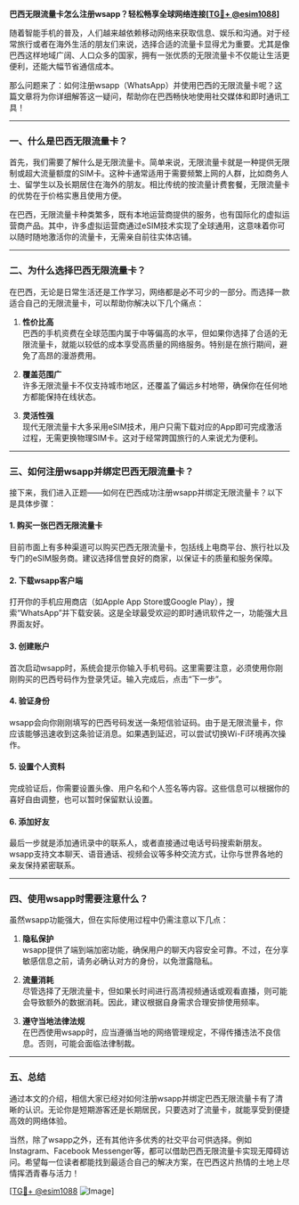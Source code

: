 **巴西无限流量卡怎么注册wsapp？轻松畅享全球网络连接[[TG💪+ @esim1088](https://t.me/s/esim1088)]**

随着智能手机的普及，人们越来越依赖移动网络来获取信息、娱乐和沟通。对于经常旅行或者在海外生活的朋友们来说，选择合适的流量卡显得尤为重要。尤其是像巴西这样地域广阔、人口众多的国家，拥有一张优质的无限流量卡不仅能让生活更便利，还能大幅节省通信成本。

那么问题来了：如何注册wsapp（WhatsApp）并使用巴西的无限流量卡呢？这篇文章将为你详细解答这一疑问，帮助你在巴西畅快地使用社交媒体和即时通讯工具！

---

### 一、什么是巴西无限流量卡？

首先，我们需要了解什么是无限流量卡。简单来说，无限流量卡就是一种提供无限制或超大流量额度的SIM卡。这种卡通常适用于需要频繁上网的人群，比如商务人士、留学生以及长期居住在海外的朋友。相比传统的按流量计费套餐，无限流量卡的优势在于价格实惠且使用方便。

在巴西，无限流量卡种类繁多，既有本地运营商提供的服务，也有国际化的虚拟运营商产品。其中，许多虚拟运营商通过eSIM技术实现了全球通用，这意味着你可以随时随地激活你的流量卡，无需亲自前往实体店铺。

---

### 二、为什么选择巴西无限流量卡？

在巴西，无论是日常生活还是工作学习，网络都是必不可少的一部分。而选择一款适合自己的无限流量卡，可以帮助你解决以下几个痛点：

1. **性价比高**  
   巴西的手机资费在全球范围内属于中等偏高的水平，但如果你选择了合适的无限流量卡，就能以较低的成本享受高质量的网络服务。特别是在旅行期间，避免了高昂的漫游费用。

2. **覆盖范围广**  
   许多无限流量卡不仅支持城市地区，还覆盖了偏远乡村地带，确保你在任何地方都能保持在线状态。

3. **灵活性强**  
   现代无限流量卡大多采用eSIM技术，用户只需下载对应的App即可完成激活过程，无需更换物理SIM卡。这对于经常跨国旅行的人来说尤为便利。

---

### 三、如何注册wsapp并绑定巴西无限流量卡？

接下来，我们进入正题——如何在巴西成功注册wsapp并绑定无限流量卡？以下是具体步骤：

#### 1. 购买一张巴西无限流量卡
目前市面上有多种渠道可以购买巴西无限流量卡，包括线上电商平台、旅行社以及专门的eSIM服务商。建议选择信誉良好的商家，以保证卡的质量和服务保障。

#### 2. 下载wsapp客户端
打开你的手机应用商店（如Apple App Store或Google Play），搜索“WhatsApp”并下载安装。这是全球最受欢迎的即时通讯软件之一，功能强大且界面友好。

#### 3. 创建账户
首次启动wsapp时，系统会提示你输入手机号码。这里需要注意，必须使用你刚刚购买的巴西号码作为登录凭证。输入完成后，点击“下一步”。

#### 4. 验证身份
wsapp会向你刚刚填写的巴西号码发送一条短信验证码。由于是无限流量卡，你应该能够迅速收到这条验证消息。如果遇到延迟，可以尝试切换Wi-Fi环境再次操作。

#### 5. 设置个人资料
完成验证后，你需要设置头像、用户名和个人签名等内容。这些信息可以根据你的喜好自由调整，也可以暂时保留默认设置。

#### 6. 添加好友
最后一步就是添加通讯录中的联系人，或者直接通过电话号码搜索新朋友。wsapp支持文本聊天、语音通话、视频会议等多种交流方式，让你与世界各地的亲友保持紧密联系。

---

### 四、使用wsapp时需要注意什么？

虽然wsapp功能强大，但在实际使用过程中仍需注意以下几点：

1. **隐私保护**  
   wsapp提供了端到端加密功能，确保用户的聊天内容安全可靠。不过，在分享敏感信息之前，请务必确认对方的身份，以免泄露隐私。

2. **流量消耗**  
   尽管选择了无限流量卡，但如果长时间进行高清视频通话或观看直播，则可能会导致额外的数据消耗。因此，建议根据自身需求合理安排使用频率。

3. **遵守当地法律法规**  
   在巴西使用wsapp时，应当遵循当地的网络管理规定，不得传播违法不良信息。否则，可能会面临法律制裁。

---

### 五、总结

通过本文的介绍，相信大家已经对如何注册wsapp并绑定巴西无限流量卡有了清晰的认识。无论你是短期游客还是长期居民，只要选对了流量卡，就能享受到便捷高效的网络体验。

当然，除了wsapp之外，还有其他许多优秀的社交平台可供选择。例如Instagram、Facebook Messenger等，都可以借助巴西无限流量卡实现无障碍访问。希望每一位读者都能找到最适合自己的解决方案，在巴西这片热情的土地上尽情挥洒青春与活力！

[[TG💪+ @esim1088](https://t.me/s/esim1088) ![Image](https://i.postimg.cc/4NQfJmqS/Snipaste-2025-05-13-00-14-12.png)]